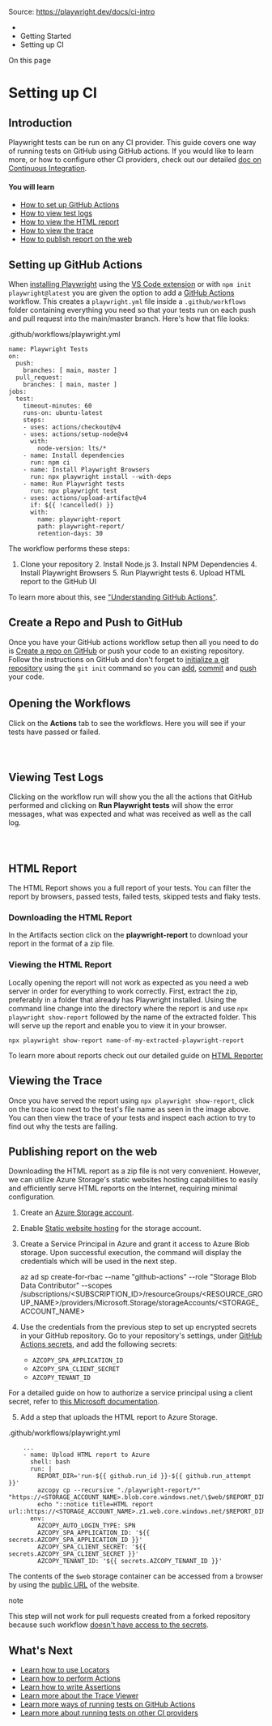 Source: https://playwright.dev/docs/ci-intro

  * [](/)
  * Getting Started
  * Setting up CI



On this page

# Setting up CI

## Introduction​

Playwright tests can be run on any CI provider. This guide covers one way of running tests on GitHub using GitHub actions. If you would like to learn more, or how to configure other CI providers, check out our detailed [doc on Continuous Integration](/docs/ci).

#### You will learn​

  * [How to set up GitHub Actions](/docs/ci-intro#setting-up-github-actions)
  * [How to view test logs](/docs/ci-intro#viewing-test-logs)
  * [How to view the HTML report](/docs/ci-intro#viewing-the-html-report)
  * [How to view the trace](/docs/ci-intro#viewing-the-trace)
  * [How to publish report on the web](/docs/ci-intro#publishing-report-on-the-web)



## Setting up GitHub Actions​

When [installing Playwright](/docs/intro) using the [VS Code extension](/docs/getting-started-vscode) or with `npm init playwright@latest` you are given the option to add a [GitHub Actions](https://docs.github.com/en/actions) workflow. This creates a `playwright.yml` file inside a `.github/workflows` folder containing everything you need so that your tests run on each push and pull request into the main/master branch. Here's how that file looks:

.github/workflows/playwright.yml
    
    
    name: Playwright Tests  
    on:  
      push:  
        branches: [ main, master ]  
      pull_request:  
        branches: [ main, master ]  
    jobs:  
      test:  
        timeout-minutes: 60  
        runs-on: ubuntu-latest  
        steps:  
        - uses: actions/checkout@v4  
        - uses: actions/setup-node@v4  
          with:  
            node-version: lts/*  
        - name: Install dependencies  
          run: npm ci  
        - name: Install Playwright Browsers  
          run: npx playwright install --with-deps  
        - name: Run Playwright tests  
          run: npx playwright test  
        - uses: actions/upload-artifact@v4  
          if: ${{ !cancelled() }}  
          with:  
            name: playwright-report  
            path: playwright-report/  
            retention-days: 30  
    

The workflow performs these steps:

  1. Clone your repository 2. Install Node.js 3. Install NPM Dependencies 4. Install Playwright Browsers 5. Run Playwright tests 6. Upload HTML report to the GitHub UI



To learn more about this, see ["Understanding GitHub Actions"](https://docs.github.com/en/actions/learn-github-actions/understanding-github-actions).

## Create a Repo and Push to GitHub​

Once you have your GitHub actions workflow setup then all you need to do is [Create a repo on GitHub](https://docs.github.com/en/get-started/quickstart/create-a-repo) or push your code to an existing repository. Follow the instructions on GitHub and don't forget to [initialize a git repository](https://github.com/git-guides/git-init) using the `git init` command so you can [add](https://github.com/git-guides/git-add), [commit](https://github.com/git-guides/git-commit) and [push](https://github.com/git-guides/git-push) your code.

###### 

## Opening the Workflows​

Click on the **Actions** tab to see the workflows. Here you will see if your tests have passed or failed.

###### ​

## Viewing Test Logs​

Clicking on the workflow run will show you the all the actions that GitHub performed and clicking on **Run Playwright tests** will show the error messages, what was expected and what was received as well as the call log.

###### ​

## HTML Report​

The HTML Report shows you a full report of your tests. You can filter the report by browsers, passed tests, failed tests, skipped tests and flaky tests.

### Downloading the HTML Report​

In the Artifacts section click on the **playwright-report** to download your report in the format of a zip file.

### Viewing the HTML Report​

Locally opening the report will not work as expected as you need a web server in order for everything to work correctly. First, extract the zip, preferably in a folder that already has Playwright installed. Using the command line change into the directory where the report is and use `npx playwright show-report` followed by the name of the extracted folder. This will serve up the report and enable you to view it in your browser.
    
    
    npx playwright show-report name-of-my-extracted-playwright-report  
    

To learn more about reports check out our detailed guide on [HTML Reporter](/docs/test-reporters#html-reporter)

## Viewing the Trace​

Once you have served the report using `npx playwright show-report`, click on the trace icon next to the test's file name as seen in the image above. You can then view the trace of your tests and inspect each action to try to find out why the tests are failing.

## Publishing report on the web​

Downloading the HTML report as a zip file is not very convenient. However, we can utilize Azure Storage's static websites hosting capabilities to easily and efficiently serve HTML reports on the Internet, requiring minimal configuration.

  1. Create an [Azure Storage account](https://learn.microsoft.com/en-us/azure/storage/common/storage-account-create).

  2. Enable [Static website hosting](https://learn.microsoft.com/en-us/azure/storage/blobs/storage-blob-static-website-how-to#enable-static-website-hosting) for the storage account.

  3. Create a Service Principal in Azure and grant it access to Azure Blob storage. Upon successful execution, the command will display the credentials which will be used in the next step.
    
        az ad sp create-for-rbac --name "github-actions" --role "Storage Blob Data Contributor" --scopes /subscriptions/<SUBSCRIPTION_ID>/resourceGroups/<RESOURCE_GROUP_NAME>/providers/Microsoft.Storage/storageAccounts/<STORAGE_ACCOUNT_NAME>  
    

  4. Use the credentials from the previous step to set up encrypted secrets in your GitHub repository. Go to your repository's settings, under [GitHub Actions secrets](https://docs.github.com/en/actions/security-guides/encrypted-secrets#creating-encrypted-secrets-for-a-repository), and add the following secrets:

     * `AZCOPY_SPA_APPLICATION_ID`
     * `AZCOPY_SPA_CLIENT_SECRET`
     * `AZCOPY_TENANT_ID`

For a detailed guide on how to authorize a service principal using a client secret, refer to [this Microsoft documentation](https://learn.microsoft.com/en-us/azure/storage/common/storage-use-azcopy-authorize-azure-active-directory#authorize-a-service-principal-by-using-a-client-secret-1).

  5. Add a step that uploads the HTML report to Azure Storage.

.github/workflows/playwright.yml
    
        ...  
        - name: Upload HTML report to Azure  
          shell: bash  
          run: |  
            REPORT_DIR='run-${{ github.run_id }}-${{ github.run_attempt }}'  
            azcopy cp --recursive "./playwright-report/*" "https://<STORAGE_ACCOUNT_NAME>.blob.core.windows.net/\$web/$REPORT_DIR"  
            echo "::notice title=HTML report url::https://<STORAGE_ACCOUNT_NAME>.z1.web.core.windows.net/$REPORT_DIR/index.html"  
          env:  
            AZCOPY_AUTO_LOGIN_TYPE: SPN  
            AZCOPY_SPA_APPLICATION_ID: '${{ secrets.AZCOPY_SPA_APPLICATION_ID }}'  
            AZCOPY_SPA_CLIENT_SECRET: '${{ secrets.AZCOPY_SPA_CLIENT_SECRET }}'  
            AZCOPY_TENANT_ID: '${{ secrets.AZCOPY_TENANT_ID }}'  
    




The contents of the `$web` storage container can be accessed from a browser by using the [public URL](https://learn.microsoft.com/en-us/azure/storage/blobs/storage-blob-static-website-how-to?tabs=azure-portal#portal-find-url) of the website.

note

This step will not work for pull requests created from a forked repository because such workflow [doesn't have access to the secrets](https://docs.github.com/en/actions/security-guides/encrypted-secrets#using-encrypted-secrets-in-a-workflow).

## What's Next​

  * [Learn how to use Locators](/docs/locators)
  * [Learn how to perform Actions](/docs/input)
  * [Learn how to write Assertions](/docs/test-assertions)
  * [Learn more about the Trace Viewer](/docs/trace-viewer)
  * [Learn more ways of running tests on GitHub Actions](/docs/ci#github-actions)
  * [Learn more about running tests on other CI providers](/docs/ci)


